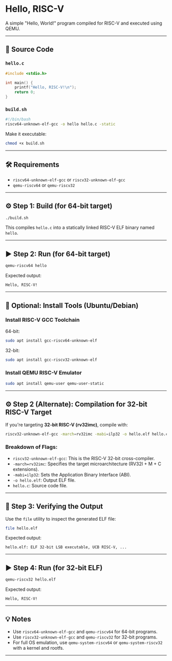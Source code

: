 # Hello, RISC-V

A simple "Hello, World!" program compiled for RISC-V and executed using QEMU.

---

## 📄 Source Code

### `hello.c`

```c
#include <stdio.h>

int main() {
    printf("Hello, RISC-V!\n");
    return 0;
}
```

### `build.sh`

```bash
#!/bin/bash
riscv64-unknown-elf-gcc -o hello hello.c -static
```

Make it executable:

```bash
chmod +x build.sh
```

---

## 🛠 Requirements

- `riscv64-unknown-elf-gcc` or `riscv32-unknown-elf-gcc`
- `qemu-riscv64` or `qemu-riscv32`

---

## ⚙ Step 1: Build (for 64-bit target)

```bash
./build.sh
```

This compiles `hello.c` into a statically linked RISC-V ELF binary named `hello`.

---

## ▶️ Step 2: Run (for 64-bit target)

```bash
qemu-riscv64 hello
```

Expected output:

```
Hello, RISC-V!
```

---

## 🧩 Optional: Install Tools (Ubuntu/Debian)

### Install RISC-V GCC Toolchain

64-bit:

```bash
sudo apt install gcc-riscv64-unknown-elf
```

32-bit:

```bash
sudo apt install gcc-riscv32-unknown-elf
```

### Install QEMU RISC-V Emulator

```bash
sudo apt install qemu-user qemu-user-static
```

---

## ⚙ Step 2 (Alternate): Compilation for 32-bit RISC-V Target

If you're targeting **32-bit RISC-V (rv32imc)**, compile with:

```bash
riscv32-unknown-elf-gcc -march=rv32imc -mabi=ilp32 -o hello.elf hello.c
```

### Breakdown of Flags:

- `riscv32-unknown-elf-gcc`: This is the RISC-V 32-bit cross-compiler.
- `-march=rv32imc`: Specifies the target microarchitecture (RV32I + M + C extensions).
- `-mabi=ilp32`: Sets the Application Binary Interface (ABI).
- `-o hello.elf`: Output ELF file.
- `hello.c`: Source code file.

---

## 🧐 Step 3: Verifying the Output

Use the `file` utility to inspect the generated ELF file:

```bash
file hello.elf
```

Expected output:

```
hello.elf: ELF 32-bit LSB executable, UCB RISC-V, ...
```

---

## ▶️ Step 4: Run (for 32-bit ELF)

```bash
qemu-riscv32 hello.elf
```

Expected output:

```
Hello, RISC-V!
```

---
## 💡 Notes
- Use `riscv64-unknown-elf-gcc` and `qemu-riscv64` for 64-bit programs.
- Use `riscv32-unknown-elf-gcc` and `qemu-riscv32` for 32-bit programs.
- For full OS emulation, use `qemu-system-riscv64` or `qemu-system-riscv32` with a kernel and rootfs.

---


